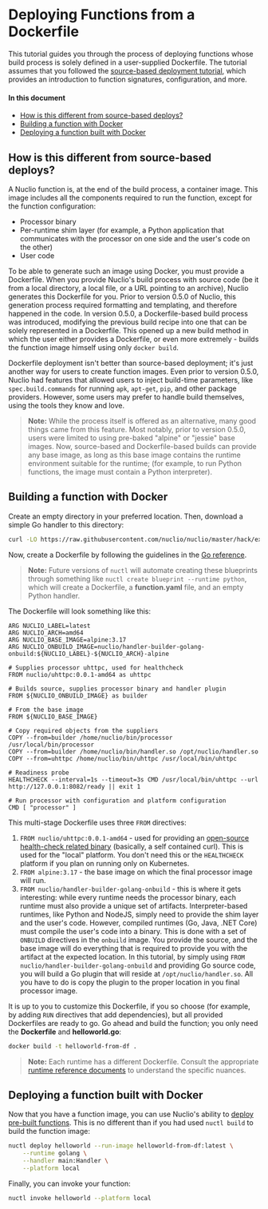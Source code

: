 # Deploying Functions from a Dockerfile

This tutorial guides you through the process of deploying functions whose build process is solely defined in a user-supplied Dockerfile. The tutorial assumes that you followed the [source-based deployment tutorial](../tasks/deploying-functions.md), which provides an introduction to function signatures, configuration, and more.

#### In this document

- [How is this different from source-based deploys?](#how-is-this-different-from-source-based-deploys)
- [Building a function with Docker](#building-a-function-with-docker)
- [Deploying a function built with Docker](#deploying-a-function-built-with-docker)

## How is this different from source-based deploys?

A Nuclio function is, at the end of the build process, a container image. This image includes all the components required to run the function, except for the function configuration:

- Processor binary
- Per-runtime shim layer (for example, a Python application that communicates with the processor on one side and the user's code on the other)
- User code

To be able to generate such an image using Docker, you must provide a Dockerfile. When you provide Nuclio's build process with source code (be it from a local directory, a local file, or a URL pointing to an archive), Nuclio generates this Dockerfile for you. Prior to version 0.5.0 of Nuclio, this generation process required formatting and templating, and therefore happened in the code. In version 0.5.0, a Dockerfile-based build process was introduced, modifying the previous build recipe into one that can be solely represented in a Dockerfile. This opened up a new build method in which the user either provides a Dockerfile, or even more extremely - builds the function image himself using only `docker build`.

Dockerfile deployment isn't better than source-based deployment; it's just another way for users to create function images. Even prior to version 0.5.0, Nuclio had features that allowed users to inject build-time parameters, like `spec.build.commands` for running `apk`, `apt-get`, `pip`, and other package providers. However, some users may prefer to handle build themselves, using the tools they know and love.

> **Note:** While the process itself is offered as an alternative, many good things came from this feature. Most notably, prior to version 0.5.0, users were limited to using pre-baked "alpine" or "jessie" base images. Now, source-based and Dockerfile-based builds can provide any base image, as long as this base image contains the runtime environment suitable for the runtime; (for example, to run Python functions, the image must contain a Python interpreter).

## Building a function with Docker

Create an empty directory in your preferred location. Then, download a simple Go handler to this directory:

```sh
curl -LO https://raw.githubusercontent.com/nuclio/nuclio/master/hack/examples/golang/helloworld/helloworld.go
```

Now, create a Dockerfile by following the guidelines in the [Go reference](../reference/runtimes/golang/golang-reference.md#dockerfile).

> **Note:** Future versions of `nuctl` will automate creating these blueprints through something like `nuctl create blueprint --runtime python`, which will create a Dockerfile, a **function.yaml** file, and an empty Python handler.

The Dockerfile will look something like this:

```
ARG NUCLIO_LABEL=latest
ARG NUCLIO_ARCH=amd64
ARG NUCLIO_BASE_IMAGE=alpine:3.17
ARG NUCLIO_ONBUILD_IMAGE=nuclio/handler-builder-golang-onbuild:${NUCLIO_LABEL}-${NUCLIO_ARCH}-alpine

# Supplies processor uhttpc, used for healthcheck
FROM nuclio/uhttpc:0.0.1-amd64 as uhttpc

# Builds source, supplies processor binary and handler plugin
FROM ${NUCLIO_ONBUILD_IMAGE} as builder

# From the base image
FROM ${NUCLIO_BASE_IMAGE}

# Copy required objects from the suppliers
COPY --from=builder /home/nuclio/bin/processor /usr/local/bin/processor
COPY --from=builder /home/nuclio/bin/handler.so /opt/nuclio/handler.so
COPY --from=uhttpc /home/nuclio/bin/uhttpc /usr/local/bin/uhttpc

# Readiness probe
HEALTHCHECK --interval=1s --timeout=3s CMD /usr/local/bin/uhttpc --url http://127.0.0.1:8082/ready || exit 1

# Run processor with configuration and platform configuration
CMD [ "processor" ]
```

This multi-stage Dockerfile uses three `FROM` directives:

1. `FROM nuclio/uhttpc:0.0.1-amd64` - used for providing an [open-source health-check related binary](https://github.com/nuclio/uhttpc) (basically, a self contained curl). This is used for the "local" platform. You don't need this or the `HEALTHCHECK` platform if you plan on running only on Kubernetes.
2. `FROM alpine:3.17` - the base image on which the final processor image will run.
3. `FROM nuclio/handler-builder-golang-onbuild` - this is where it gets interesting: while every runtime needs the processor binary, each runtime must also provide a unique set of artifacts. Interpreter-based runtimes, like Python and NodeJS, simply need to provide the shim layer and the user's code. However, compiled runtimes (Go, Java, .NET Core) must compile the user's code into a binary. This is done with a set of `ONBUILD` directives in the `onbuild` image. You provide the source, and the base image will do everything that is required to provide you with the artifact at the expected location. In this tutorial, by simply using `FROM nuclio/handler-builder-golang-onbuild` and providing Go source code, you will build a Go plugin that will reside at `/opt/nuclio/handler.so`. All you have to do is copy the plugin to the proper location in you final processor image.

It is up to you to customize this Dockerfile, if you so choose (for example, by adding `RUN` directives that add dependencies), but all provided Dockerfiles are ready to go. Go ahead and build the function; you only need the **Dockerfile** and **helloworld.go**:

```sh
docker build -t helloworld-from-df .
```

> **Note:** Each runtime has a different Dockerfile. Consult the appropriate [runtime reference documents](../reference/runtimes/index.html) to understand the specific nuances.

## Deploying a function built with Docker

Now that you have a function image, you can use Nuclio's ability to [deploy pre-built functions](../tasks/deploying-pre-built-functions.md). This is no different than if you had used `nuctl build` to build the function image:

```sh
nuctl deploy helloworld --run-image helloworld-from-df:latest \
    --runtime golang \
    --handler main:Handler \
    --platform local
```

Finally, you can invoke your function:
```sh
nuctl invoke helloworld --platform local
```

